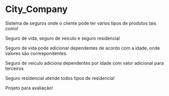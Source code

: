 # City_Company

Sistema de seguros onde o cliente pode ter varios tipos de produtos tais como!

Seguro de vida, seguro de veiculo e seguro residencial 

Seguro de vida pode adicionar dependentes de acordo com a idade, onde valores são correspondentes.

Seguro de veiculo adiciona dependentes por idade com valor adicional para terceiros 

Seguro residencial atende todos tipos de residencia!

Projeto para avaliação!

